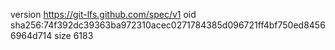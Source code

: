 version https://git-lfs.github.com/spec/v1
oid sha256:74f392dc39363ba972310acec0271784385d096721ff4bf750ed84566964d714
size 6183
